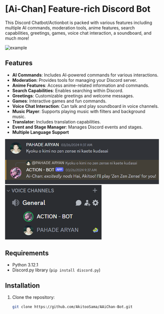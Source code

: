 # [Ai-Chan] Feature-rich Discord Bot

This Discord Chatbot/Actionbot is packed with various features including multiple AI commands, moderation tools, anime features, search capabilities, greetings, games, voice chat interaction, a soundboard, and much more!

![example](AiChan.png)

## Features

- **AI Commands**: Includes AI-powered commands for various interactions.
- **Moderation**: Provides tools for managing your Discord server.
- **Anime Features**: Access anime-related information and commands.
- **Search Capabilities**: Enables searching within Discord.
- **Greetings**: Customizable greetings and welcome messages.
- **Games**: Interactive games and fun commands.
- **Voice Chat Interaction**: Can talk and play soundboard in voice channels.
- **Music Player**: Supports playing music with filters and background music.
- **Translator**: Includes translation capabilities.
- **Event and Stage Manager**: Manages Discord events and stages.
- **Multiple Language Support**

![example](example1.png)
![example](example2.png)
## Requirements

- Python 3.12.1
- Discord.py library (`pip install discord.py`)

## Installation

1. Clone the repository:
   ```bash
   git clone https://github.com/AkitooSama/AAiChan-Bot.git
